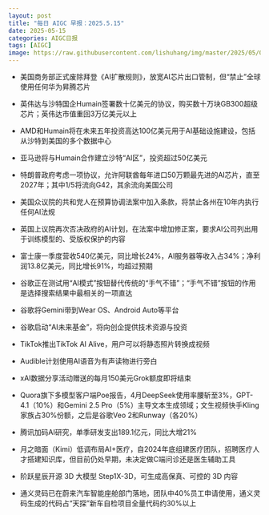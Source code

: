 ```yaml
---
layout: post
title: "每日 AIGC 早报：2025.5.15"
date: 2025-05-15
categories: AIGC日报
tags: [AIGC]
image: https://raw.githubusercontent.com/lishuhang/img/master/2025/05/0515-d.jpg
---
```


- 美国商务部正式废除拜登《AI扩散规则》，放宽AI芯片出口管制，但“禁止”全球使用任何华为昇腾芯片

- 英伟达与沙特国企Humain签署数十亿美元的协议，购买数十万块GB300超级芯片；英伟达市值重回3万亿美元以上

- AMD和Humain将在未来五年投资高达100亿美元用于AI基础设施建设，包括从沙特到美国的多个数据中心

- 亚马逊将与Humain合作建立沙特“AI区”，投资超过50亿美元

- 特朗普政府考虑一项协议，允许阿联酋每年进口50万颗最先进的AI芯片，直至2027年；其中1/5将流向G42，其余流向美国公司

- 美国众议院的共和党人在预算协调法案中加入条款，将禁止各州在10年内执行任何AI法规

- 英国上议院再次否决政府的AI计划，在法案中增加修正案，要求AI公司列出用于训练模型的、受版权保护的内容

- 富士康一季度营收540亿美元，同比增长24%，AI服务器等收入占34%；净利润13.8亿美元，同比增长91%，均超过预期

- 谷歌正在测试用“AI模式”按钮替代传统的“手气不错”；“手气不错”按钮的作用是选择搜索结果中最相关的一项直达

- 谷歌将Gemini带到Wear OS、Android Auto等平台

- 谷歌启动“AI未来基金”，将向创企提供技术资源与投资

- TikTok推出TikTok AI Alive，用户可以将静态照片转换成视频

- Audible计划使用AI语音为有声读物进行旁白

- xAI数据分享活动赠送的每月150美元Grok额度即将结束

- Quora旗下多模型客户端Poe报告，4月DeepSeek使用率腰斩至3%，GPT-4.1（10%）和Gemini 2.5 Pro（5%）主导文本生成领域；文生视频快手Kling家族占30%份额，之后是谷歌Veo 2和Runway（各20%）

- 腾讯加码AI研究，单季研发支出189.1亿元，同比大增21%

- 月之暗面（Kimi）低调布局AI+医疗，自2024年底组建医疗团队，招聘医疗人才搭建知识库，但目前仍处早期，未决定做C端问诊还是医生辅助工具

- 阶跃星辰开源 3D 大模型 Step1X-3D，可生成高保真、可控的 3D 内容

- 通义灵码已在蔚来汽车智能座舱部门落地，团队中40%员工申请使用，通义灵码生成的代码占“天探”新车自检项目全量代码约30%以上
